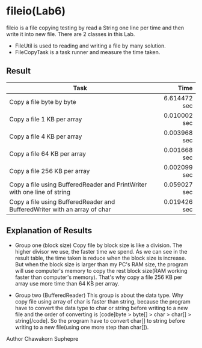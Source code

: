 # fileio(Lab6)
fileio is a file copying testing by read a String one line per time and then write it into new file.
There are 2 classes in this Lab.
- FileUtil is used to reading and writing a file by many solution.
- FileCopyTask is a task runner and measure the time taken.

## Result

Task 										| Time
--------------------------------------------------------------------------------|--------------:
Copy a file byte by byte 							| 6.614472 sec
Copy a file 1 KB per array							| 0.010002 sec
Copy a file 4 KB per array	 						| 0.003968 sec
Copy a file 64 KB per array	 						| 0.001668 sec
Copy a file 256 KB per array							| 0.002099 sec
Copy a file using BufferedReader and PrintWriter with one line of string	| 0.059027 sec
Copy a file using BufferedReader and BufferedWriter with an array of char	| 0.019426 sec

## Explanation of Results
- Group one (block size)
Copy file by block size is like a division. The higher divisor we use, the faster time we spend.
As we can see in the result table, the time taken is reduce when the block size is increase.
But when the block size is larger than my PC's RAM size, the program will use computer's memory to copy
the rest block size(RAM working faster than computer's memory). That's why copy a file 256 KB
per array use more time than 64 KB per array.

- Group two (BufferedReader)
This group is about the data type. Why copy file using array of char is faster than string,
because the program have to convert the data type to char or string before writing to a new file
and the order of converting is [code]byte > byte[] > char > char[] > string[/code]. So the
program have to convert char[] to string before writing to a new file(using one more step than char[]).

Author Chawakorn Suphepre